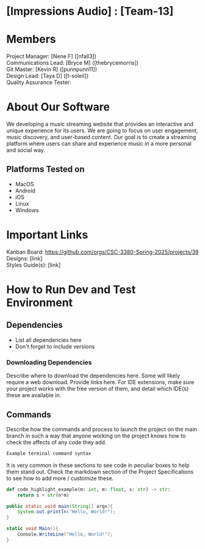 # [Impressions Audio] : [Team-13]
# Members
Project Manager: [Nene F] ([nfall3])\
Communications Lead: [Bryce M] ([thebrycemorris])\
Git Master: [Kevin R] ([punnpunn11])\
Design Lead: [Taya D] ([t-soleil])\
Quality Assurance Tester:


# About Our Software
We developing a music streaming website that provides an interactive and unique experience for its users. We are going to focus on user engagement, music discovery, and user-based content. Our goal is to create a streaming platform where users can share and experience music in a more personal and social way.


## Platforms Tested on
- MacOS
- Android
- iOS
- Linux
- Windows
# Important Links
Kanban Board: https://github.com/orgs/CSC-3380-Spring-2025/projects/39 \
Designs: [link]\
Styles Guide(s): [link]

# How to Run Dev and Test Environment

## Dependencies
- List all dependencies here
- Don't forget to include versions
### Downloading Dependencies
Describe where to download the dependencies here. Some will likely require a web download. Provide links here. For IDE extensions, make sure your project works with the free version of them, and detail which IDE(s) these are available in. 

## Commands
Describe how the commands and process to launch the project on the main branch in such a way that anyone working on the project knows how to check the affects of any code they add.

```sh
Example terminal command syntax
```

It is very common in these sections to see code in peculiar boxes to help them stand out. Check the markdown section of the Project Specifications to see how to add more / customize these.

```python
def code_highlight_example(m: int, m: float, s: str) -> str:
	return s + str(n*m)
```

```java
public static void main(String[] args){
	System.out.println("Hello, World!");
}
```

```c#
static void Main(){
	Console.WriteLine("Hello, World!");
}
```
